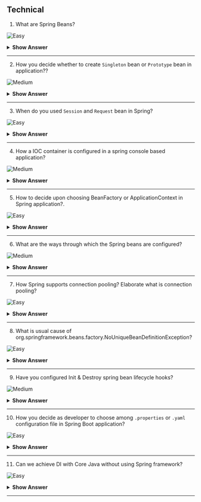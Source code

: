## Technical

1. What are Spring Beans?

![Easy](https://github.com/revaturelabs/interviewquestions/blob/dev/ComplexityTags/simple%20(2).svg)

<details> <summary> <b> Show Answer </b> </summary>

<blockquote> 
    
- Core business component defined insider Spring applications is termed as `Bean`. Each technology has branded their core business components by certain nomenclature. For example, Business component in `JavaEE` applications are termed as `Servlet`, in `Web Services` they are named as `Resource` in `Struts` framework they are called `ActionForm` etc.
</blockquote> 

</details>

---
2. How you decide whether to create `Singleton` bean or `Prototype` bean in application??

![Medium](https://github.com/revaturelabs/interviewquestions/blob/dev/ComplexityTags/Medium%20(2).svg)

<details> <summary> <b> Show Answer </b> </summary>

<blockquote> 
    
- Though Spring IOC container has excellent support to manage the lifecycle of different types of beans,
Spring does not manage the complete lifecycle of a prototype bean.
- The IOC container instantiates, configures, decorates, and otherwise assembles a prototype object, hands it to the client and then has no further knowledge of that `Prototype` instance.
- For most of the simple to average applications `Singleton` bean are sufficient and serve the purpose at each layer e.g. DAO, Service, Controller etc.
- Developer need to take smart decisions & identify which beans must be singleton, else multiple client requests using singleton bean can modify the state of common objects wrongly.
- Some dependent objects need a bean that has private state so that they can conduct their processing separately from other objects that depend on the bean. In this case, singletons are clearly not suitable, and we consider prototypes.
- If you have a bean that has a lot of writable state, you may find that the cost of synchronization is greater than the cost of creating a new instance to handle each request from a dependent object that time you can use prototype bean.

</blockquote> 

</details>

---

3. When do you used `Session` and `Request` bean in Spring?

![Easy](https://github.com/revaturelabs/interviewquestions/blob/dev/ComplexityTags/simple%20(2).svg)

<details> <summary> <b> Show Answer </b> </summary>

<blockquote> 

- Both of the beans are used mainly in Web Application.
- If the bean scope is `Request`, then on every request (from same user or different user) a new bean will be created.
- If the bean scope is `Session` then on every request same bean would be returned as long as requests are within the same user session also made from a client which is capable of maintaining the session (`curl` command can't maintain the user session unless pass cookie/session identifier header).
- `Session` beans are not destroyed until session timeout up or session destroyed.

</details>
    
</blockquote> 

---

4. How a IOC container is configured in a spring console based application?

![Medium](https://github.com/revaturelabs/interviewquestions/blob/dev/ComplexityTags/Medium%20(2).svg)

<details> <summary> <b> Show Answer </b> </summary>

<blockquote> 

- Spring IOC container is primarily responsible for holding all business components termed as `Bean`.
- Few of these beans are added by spring framework and rest all are defined by developers.
- These beans can be configured using XML configuration file (usually named as `applicationContext.xml`) or using Java Configuration class (usually named as `AppConfig.java`).
- **`applicationContext.xml` sample** -
```
<?xml version="1.0" encoding="UTF-8"?>
<beans xmlns="http://www.springframework.org/schema/beans"
    xmlns:xsi="http://www.w3.org/2001/XMLSchema-instance"
    xsi:schemaLocation="http://www.springframework.org/schema/beans
     http://www.springframework.org/schema/beans/spring-beans-4.3.xsd">

    <bean id="intelProcessor" class="com.revature.model.Intel">
        <property name="modelName" value ="Intel i7"/>
        <property name="cacheMemory" value="64MB" />
        <property name="price" value="6700.00"/>
        <property name="numberOfCores" value="7 Cores" />
    </bean>
    <bean id="myLaptop" class="com.revature.model.Laptop" autowire="no">
        <property name="modelName" value="Lenovo Think PagEdge" />
        <property name="price" value="78900.00" />
        <property name="processor" ref="intelProcessor" />
    </bean>
    <bean id="yourLaptop" class="com.revature.model.Laptop" autowire="no">
        <constructor-arg value="Alienware"></constructor-arg>
        <constructor-arg value="98900.00"></constructor-arg>
        <constructor-arg ref="intelProcessor" ></constructor-arg>
    </bean>
</beans>
```
- **`AppConfig.java` sample** -

```
package com.revature.config;
import org.springframework.context.annotation.Bean;
import org.springframework.context.annotation.Configuration;
import org.springframework.context.annotation.Description;
import org.springframework.context.annotation.Scope;
//Assume below model classes exist in the application
import com.revature.model.Intel;
import com.revature.model.Laptop;

@Configuration
public class AppConfig {
    @Bean(name = "i7")
    @Description("This bean is used to injection dependency inside Laptop class")
    public Intel getIntelProcessor() {
        return new Intel("Intel i7", "64MB", 6700.0, "7 Cores");
    }

    @Bean
    @Description("My Lenovo Laptop Bean")
    public Laptop myLaptop() {
        // This is JavaConfig Alternative for Setter Based Injection
        Laptop myLappy = new Laptop();
        myLappy.setModelName("Lenovo Think PagEdge");
        
        // In applciationContext.xml this value will be in double quotes unlike
        // java developers who want it without double quotes
        myLappy.setPrice(78900.00);
        myLappy.setProcessor(getIntelProcessor());
        return myLappy;
    }

    @Bean
    @Description("Your Mac Book Pro Laptop Bean")
    @Scope("singleton")
    public Laptop yourLaptop() {
        // This is JavConfig Alternative for Constructor Based Injection
        Laptop yourLappy = new Laptop("Mac Book Pro",149000.0, getIntelProcessor());
        return yourLappy;
    }

    /* --- Comparison ---
        @Configuration  //== applicationContext.xml
        class AppConfig
        @Bean   //== <bean>
        public Amd amd(){  // id=amd class="com.revature.model.Amd"
        Amd a= new Amd();
        a.setPrice();     // <property name="price" value="23232"/>
        ....
        ....
        return a;
        }
    */
}
```
- The Spring IOC container can be programmatically accessed using two interfaces namely: `BeanFactory` & `ApplicationContext`.
- It's always advisable to use ApplicationContext which is child interface of BeanFactory.
- There are multiple implementations available of ApplicationContext depending upon your bean configuration.
- For `applicationContext.xml` based bean configuration we use `ClassPathXmlApplicationContext` class.
```
package com.revature.client;
import org.springframework.context.ApplicationContext;
import org.springframework.context.support.ClassPathXmlApplicationContext;
import com.revature.model.Laptop;
public class App {
    public static void main(String[] args) {
        Laptop lenovoLaptop, secondLaptop;
        ApplicationContext appContext = new ClassPathXmlApplicationContext("applicationContext.xml");
        lenovoLaptop = (Laptop) appContext.getBean("myLaptop");
        System.out.println(lenovoLaptop);
        secondLaptop = (Laptop) appContext.getBean("yourLaptop");
        System.out.println(secondLaptop);
        ((ClassPathXmlApplicationContext) appContext).close();
    }
}
```
- For `AppConfig.java` based bean configuration we use `AnnotationConfigApplicationContext` class.

```
package com.revature.client;
import org.springframework.context.annotation.AnnotationConfigApplicationContext;
import com.revature.config.AppConfig;
//Assume below model classes exist in the application
import com.revature.model.Laptop;
import com.revature.model.Processor;
public class App {
    public static void main(String[] args) {
        AnnotationConfigApplicationContext  appContext = new AnnotationConfigApplicationContext(AppConfig.class);
        Laptop lenovoLaptop, secondLaptop;
        Processor intelProcessor;

        System.out.println("/////////////////////////////////");
        intelProcessor= (Processor) appContext.getBean("i7");
        System.out.println(intelProcessor);
        
        System.out.println("/////////////////////////////////");
        lenovoLaptop = (Laptop) appContext.getBean("myLaptop");
        System.out.println(lenovoLaptop);
        
        System.out.println("/////////////////////////////////");
        secondLaptop = (Laptop) appContext.getBean("yourLaptop");
        System.out.println(secondLaptop);
            
        appContext.close();
        
    }
}
```

</blockquote> 
    
</details>

---

5. How to decide upon choosing BeanFactory or ApplicationContext in Spring application?.

![Easy](https://github.com/revaturelabs/interviewquestions/blob/dev/ComplexityTags/simple%20(2).svg)

<details> <summary> <b> Show Answer </b> </summary>

<blockquote> 

- The Spring IOC container can be programmatically accessed using two interfaces namely: `BeanFactory` & `ApplicationContext`
- The BeanFactory is the root interface and the ApplicationContext extends the features of BeanFactory.
- BeanFactory loads beans on-demand (`Lazy Loading`), while ApplicationContext loads all beans at startup(`Eager Loading`). 
- BeanFactory is lightweight as compared to ApplicationContext.
- BeanFactory only supports two scopes — Singleton and Prototype, but ApplicationContext supports all types of bean scopes. 
- ApplicationContext enhances BeanFactory to provide several features that are suitable for enterprise applications.
- ApplicationContext provides messaging (`i18n` or internationalization) functionality, event publication functionality, annotation-based dependency injection, and easy integration with Spring AOP features.
- It's always advisable to use ApplicationContext.
- We should use BeanFactory only when memory consumption is critical.
    
</blockquote> 

</details>

---

6. What are the ways through which the Spring beans are configured?

![Medium](https://github.com/revaturelabs/interviewquestions/blob/dev/ComplexityTags/Medium%20(2).svg)

<details> <summary> <b> Show Answer </b> </summary>
    
<blockquote> 

- There are broadly two ways in which Spring beans are configured in application-
    - Using XML configuration – We usually define xml file with standard name as `applicationContext.xml` inside `src/main/resources` folder of your maven project.
    ```
    <?xml version="1.0" encoding="UTF-8"?>
    <beans xmlns="http://www.springframework.org/schema/beans"
        xmlns:xsi="http://www.w3.org/2001/XMLSchema-instance"
        xsi:schemaLocation="http://www.springframework.org/schema/beans
        http://www.springframework.org/schema/beans/spring-beans-4.3.xsd">
        <bean id="intelProcessor" class="com.revature.model.Intel">
            <property name="modelName" value ="Intel i7"/>
            <property name="cacheMemory" value="64MB" />
            <property name="price" value="6700.00"/>
            <property name="numberOfCores" value="7 Cores" />
        </bean>
    </beans>
    ```
    - Using Annotation configuration - `@Bean`, `@Component`, `@Service`, `@Repository`, `@Controller`, `@RestController`
    ```
    @Component("employeeDtoForReport")  // Bean id - employeeDtoForReport
    public class EmployeeDto{
    ....
    }

    @RestController // Bean id - employeeRestController 
    public class EmployeeRestController {
    ....
    }

    @Repository   //Bean id - DepartmentRepository 
    public interface DepartmentRepository extends JpaRepository<Department, Long> {
    ....
    }

    @Service //Bean id - employeeServiceImpl
    public class EmployeeServiceImpl implements EmployeeService {
    ....
    }

    @Controller
    public class PayrollController {
    ....
    }
    ```
</blockquote> 

</details>

---
7. How Spring supports connection pooling? Elaborate what is connection pooling?

![Easy](https://github.com/revaturelabs/interviewquestions/blob/dev/ComplexityTags/simple%20(2).svg)

<details> <summary> <b> Show Answer </b> </summary>
    
<blockquote> 

- A connection pool is like a collection of open connections. 
- If a connection is established or created it should be added to the connection pool, and if that connection is closed it should be removed in connection pool.
- While the connection is open it can be used again and again.
- Spring support connection pooling by supporting configuration of DataSource inside application.
- Spring provides `DriverManagerDataSource` for testing application during development phase.
- There are third party DB connection pooling providers like `Apache DBCP`, `Hikari CP` etc. which can also be configured in application.
- `DriverManagerDataSource` sample -

    ```
    <?xml version="1.0" encoding="UTF-8"?>
    <beans xmlns="http://www.springframework.org/schema/beans"
        xmlns:xsi="http://www.w3.org/2001/XMLSchema-instance" xmlns:context="http://www.springframework.org/schema/context"
        xsi:schemaLocation="http://www.springframework.org/schema/beans
        http://www.springframework.org/schema/beans/spring-beans-4.3.xsd
            http://www.springframework.org/schema/context
            http://www.springframework.org/schema/context/spring-context-4.3.xsd">

        <bean id="accountDao" class="com.revature.dao.AccountDaoImpl"
            autowire="no">
            <!-- Setter based IOC/DI -->
            <property name="jdbcTemplate" ref="jdbcTemplate" />
        </bean>
        <bean id="jdbcTemplate" class="org.springframework.jdbc.core.JdbcTemplate">
            <!-- Constructor based IOC/DI -->
            <constructor-arg ref="dataSource" />
        </bean>
        <bean id="dataSource"
            class="org.springframework.jdbc.datasource.DriverManagerDataSource">
            <property name="driverClassName" value="com.mysql.cj.jdbc.Driver" />
            <property name="url" value="jdbc:mysql://localhost/gd_hibernate"></property>
            <property name="username" value="root"></property>
            <property name="password" value="admin"></property>
        </bean>
    </beans>
    ```
- `Apache DBCP` maven dependency(ies)-

    ```
    <!-- Apache DBCP jar -->
        <dependency>
            <groupId>commons-dbcp</groupId>
            <artifactId>commons-dbcp</artifactId>
            <version>1.4</version>
        </dependency>
    ```
- `Apache DBCP` sample -

    ```
    <?xml version="1.0" encoding="UTF-8"?>
    <beans xmlns="http://www.springframework.org/schema/beans"
        xmlns:xsi="http://www.w3.org/2001/XMLSchema-instance" xmlns:p="http://www.springframework.org/schema/p"
        xmlns:context="http://www.springframework.org/schema/context"
        xsi:schemaLocation="http://www.springframework.org/schema/beans  
    http://www.springframework.org/schema/beans/spring-beans-3.0.xsd  
    http://www.springframework.org/schema/context  
    http://www.springframework.org/schema/context/spring-context-3.0.xsd">

        <context:component-scan base-package="com.revature" />
        <bean
            class="org.springframework.web.servlet.view.InternalResourceViewResolver">
            <property name="viewClass" value="org.springframework.web.servlet.view.JstlView"></property>
            <property name="prefix" value="/WEB-INF/jsp/"></property>
            <property name="suffix" value=".jsp"></property>
        </bean>
        <bean id="dao" class="com.revature.dao.EmpDao">
            <property name="template" ref="jt"></property>
        </bean>
        <bean id="jt" class="org.springframework.jdbc.core.JdbcTemplate">
            <property name="dataSource" ref="ds"></property>
        </bean>
        <bean id="ds" class="org.apache.commons.dbcp.BasicDataSource">
            <property name="driverClassName" value="com.mysql.cj.jdbc.Driver" />
            <property name="url" value="jdbc:mysql://localhost/gd_hibernate"></property>
            <property name="username" value="root"></property>
            <property name="password" value="admin"></property>
            <property name="initialSize" value="2" />
            <property name="maxActive" value="10" />
        </bean>
    </beans>  
    ```
</blockquote> 

</details>

---

8. What is usual cause of org.springframework.beans.factory.NoUniqueBeanDefinitionException?

![Easy](https://github.com/revaturelabs/interviewquestions/blob/dev/ComplexityTags/simple%20(2).svg)

<details> <summary> <b> Show Answer </b> </summary>

<blockquote> 
    
- Exception thrown when a BeanFactory is asked for a bean instance for which multiple matching candidates have been found when only one matching bean was expected.
- To understand problem consider below situation where we have three input interfaced namely `Keyboard`, `Mouse` and `Joystick` implementing `Usb` interface.
- The class `Counterstrike` has one dependency called `gameControl` of type `Usb`.
- The Spring container while injecting dependency gameControl has confusion, as there are three qualifying beans for desired match, hence we will get `NoUniqueBeanDefinitionException` exception.

    ```
    @Component
    public class Keyboard implements Usb{
        //....
    }
    @Component
    public class Mouse implements Usb{
        //....
    }
    @Component
    public class Joystick implements Usb{
        //....
    }

    @Component
    public class Counterstrike {
        @Autowired
        private Usb gameControl;
        //....
    }
    ```
- The solution for the exception will be using `@Qualifier` annotation with exact matching bean name-
    ```
    @Component
    public class Counterstrike {
        @Autowired
        @Qualifier("joystick")
        private Usb gameControl;
        //....
    }
    ```
</blockquote> 

</details>

---
9. Have you configured Init & Destroy spring bean lifecycle hooks? 

![Medium](https://github.com/revaturelabs/interviewquestions/blob/dev/ComplexityTags/Medium%20(2).svg)

<details> <summary> <b> Show Answer </b> </summary>

<blockquote> 
    
- Spring provides several ways through which you can tap into the bean lifecycle. 
- For example, once a bean is instantiated, you might need to perform some initialization to get the bean into a usable state. 
- Similarly, you might need to clean up resources before a bean is removed from the container.
- These actions can be achieved by configuring Init and Destroy lifecycle hooks into Spring application.
- `@PostConstruct` Annotation:
    - Whenever we annotate a method in Spring Bean with @PostConstruct annotation, it gets executed after the spring bean is initialized. 
    - We can have only one method annotated with @PostConstruct annotation. 
- `@PreDestroy` Annotation: 
    - When we annotate a Spring Bean method with PreDestroy annotation, it gets called when the bean instance is getting removed from the context.
    - Note: if your spring bean scope is `Prototype` then it’s not completely managed by the spring container and the PreDestroy method won’t get called. 
- Both of the above annotation are part of Common Annotations API and it’s part of JDK module javax.annotation-api. 
- Lets look at simple example below:
- `MailService.java` file-
```
package com.revature;
import java.util.HashMap;
import java.util.Map;
import javax.annotation.PostConstruct;
import javax.annotation.PreDestroy;
import org.springframework.beans.factory.config.ConfigurableBeanFactory;
import org.springframework.context.annotation.Scope;
import org.springframework.stereotype.Component;

@Component
@Scope(scopeName = ConfigurableBeanFactory.SCOPE_SINGLETON)
public class MailService {
   private Map<String, String> map=null;
   
   public MailService() {
      map=new HashMap<>();
   }

   public void send(String mailTo){
      //Send mail code
      System.out.println("Inside send email method - "+mailTo);
   }
   
   @PostConstruct
   public void init() {
      map.put("host", "mail.gd.com");
      map.put("port", "25");
      map.put("from", "example@gd.com");
      System.out.println("Inside init method - "+map);
   }

   @PreDestroy
   public void destroy() {
      map.clear();
      System.out.println("Inside destroy method - "+map);
   }
}

```
- `MainApp.java` file-

```
package com.revature.app;
import org.springframework.context.annotation.AnnotationConfigApplicationContext;
import com.revature.MailService;

public class MainApp {
   public static void main(String[] args) {
      AnnotationConfigApplicationContext context = 
            new AnnotationConfigApplicationContext(AppConfig.class);
      
      // Send mail 1
      MailService mailService1 = (MailService) context.getBean("mailService");
      mailService1.send("coupancodes@gd.com");

      // Send mail 2
      MailService mailService2 = context.getBean(MailService.class);
      mailService2.send("newletters@gd.com");

      context.close();
   }
}

```
</blockquote> 

</details>

---
10. How you decide as developer to choose among `.properties` or `.yaml` configuration file in Spring Boot application? 

![Easy](https://github.com/revaturelabs/interviewquestions/blob/dev/ComplexityTags/simple%20(2).svg)

<details> <summary> <b> Show Answer </b> </summary>

<blockquote> 
    
- In Spring Boot we use an external configuration to define our properties.
- This allows us to use the same application code in different environments.
- We can use properties files, YAML files, environment variables and command-line arguments.
- `application.properties` file, which uses a key-value format:
    - Here each line is a single configuration, so we need to express hierarchical data by using the same prefixes for our keys. 
```
management.endpoint.health.group.custom.include=*
management.endpoint.health.group.custom.show-components=always
management.endpoint.health.group.custom.show-details=always
```
- `application.yml` file, which uses a key-value format:
    - YAML is a convenient format for specifying hierarchical configuration data. 
    - The below code is more readable than .properties file alternative, due to lack of repeated prefixes.
```
management:
  endpoints:
    web:
      base-path: /
  endpoint:
    health:
      show-details: ALWAYS
      probes:
        enabled: true
      group:
        readiness:
          include: db, diskSpace
```
</blockquote>

</details>

---
11. Can we achieve DI with Core Java without using Spring framework?

![Easy](https://github.com/revaturelabs/interviewquestions/blob/dev/ComplexityTags/simple%20(2).svg)

<details> <summary> <b> Show Answer </b> </summary>

<blockquote> 
    
- Yes, Dependency Injection is a concept rather and then a framework. 
- When the application under question is small, we can always meet the needs by injecting dependencies manually, without using any framework like Spring.
- We can use Factory Design Pattern and create dependencies which will then be passed to required classes.
- Though such code cannot replace the DI framework like Spring which provide much more extensive set of features.
</blockquote> 

</details>

---
